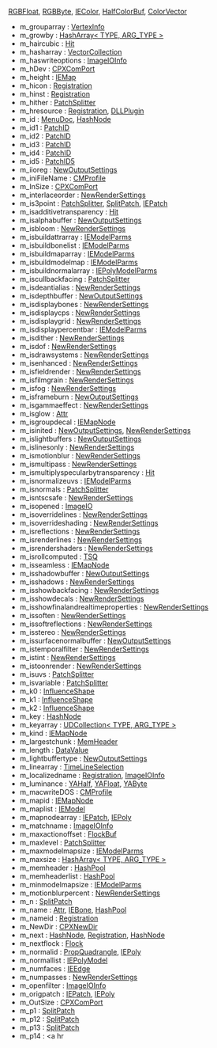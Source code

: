  <a href="classRGBFloat.md#b27a27e1ceec1a227d339ddd737b2fee" class="el">RGBFloat</a>, <a href="classRGBByte.md#b27a27e1ceec1a227d339ddd737b2fee" class="el">RGBByte</a>, <a href="classIEColor.md#b27a27e1ceec1a227d339ddd737b2fee" class="el">IEColor</a>, <a href="classHalfColorBuf.md#b27a27e1ceec1a227d339ddd737b2fee" class="el">HalfColorBuf</a>, <a href="classColorVector.md#b27a27e1ceec1a227d339ddd737b2fee" class="el">ColorVector</a>
- m_grouparray : <a href="classVertexInfo.md#5cfbd3060812eefed40b5d9b36a98136" class="el">VertexInfo</a>
- m_growby : <a href="classHashArray.md#c1b68821c76d6f50867d3b378e82cba8" class="el">HashArray&lt; TYPE, ARG_TYPE &gt;</a>
- m_haircubic : <a href="classHit.md#9beb092639480441c890bbfa5cf7d0dd" class="el">Hit</a>
- m_hasharray : <a href="classVectorCollection.md#829264e08d8250a6eb3c1d2487799b43" class="el">VectorCollection</a>
- m_haswriteoptions : <a href="classImageIOInfo.md#ceccc3cba24a6c7656cd6663c29f2c44" class="el">ImageIOInfo</a>
- m_hDev : <a href="classCPXComPort.md#249b2893839a28cbec8846224a8ea477" class="el">CPXComPort</a>
- m_height : <a href="classIEMap.md#5bccc2dd5051e6a1a46cb5bc9a7fab06" class="el">IEMap</a>
- m_hicon : <a href="classRegistration.md#24acf2f84ac81a486d54d1b48ba21b92" class="el">Registration</a>
- m_hinst : <a href="classRegistration.md#f8125226140991bd71c1a66dd540fc4d" class="el">Registration</a>
- m_hither : <a href="classPatchSplitter.md#1acf5bbbc55232801c7664a7f01d09dd" class="el">PatchSplitter</a>
- m_hresource : <a href="classRegistration.md#636e970e82fa4a8dbbf22b759c78b235" class="el">Registration</a>, <a href="classDLLPlugin.md#636e970e82fa4a8dbbf22b759c78b235" class="el">DLLPlugin</a>
- m_id : <a href="classMenuDoc.md#2c7397eb19298a63b3012d70e4b6b694" class="el">MenuDoc</a>, <a href="classHashNode.md#2c7397eb19298a63b3012d70e4b6b694" class="el">HashNode</a>
- m_id1 : <a href="classPatchID.md#aad31f6a74b1cf09fb1ec8e9dd453b8a" class="el">PatchID</a>
- m_id2 : <a href="classPatchID.md#121347ed5e4b372388c0a3aaf448990f" class="el">PatchID</a>
- m_id3 : <a href="classPatchID.md#7b15813ec73c7b40a148a493982c8dbe" class="el">PatchID</a>
- m_id4 : <a href="classPatchID.md#ca124735b304389a6aeea124703c5666" class="el">PatchID</a>
- m_id5 : <a href="classPatchID5.md#aede70a150f458fcb7f75b7c0be84cf5" class="el">PatchID5</a>
- m_iioreg : <a href="classNewOutputSettings.md#a49b962b806105db0eb31ba275a91f9a" class="el">NewOutputSettings</a>
- m_iniFileName : <a href="classCMProfile.md#66dd8e8c073a18dd5199eaf4026a8a14" class="el">CMProfile</a>
- m_InSize : <a href="classCPXComPort.md#add83966748f35caad081ab7c9d33537" class="el">CPXComPort</a>
- m_interlaceorder : <a href="classNewRenderSettings.md#79e5e9ede4b2fd98a52bc372151f7d8c" class="el">NewRenderSettings</a>
- m_is3point : <a href="classPatchSplitter.md#e6e0a806907769d81fc8f53a4492d5bd" class="el">PatchSplitter</a>, <a href="classSplitPatch.md#e6e0a806907769d81fc8f53a4492d5bd" class="el">SplitPatch</a>, <a href="classIEPatch.md#e6e0a806907769d81fc8f53a4492d5bd" class="el">IEPatch</a>
- m_isadditivetransparency : <a href="classHit.md#6e86365f5ec6f3065decf5cdf40b5125" class="el">Hit</a>
- m_isalphabuffer : <a href="classNewOutputSettings.md#5b2ca701d665948a08b1e5e92fb0af9e" class="el">NewOutputSettings</a>
- m_isbloom : <a href="classNewRenderSettings.md#76a9b352c2df2123b8cb4e9470cb1183" class="el">NewRenderSettings</a>
- m_isbuildattrarray : <a href="classIEModelParms.md#cdeecd4052e7db38d5e07f9bf45f3132" class="el">IEModelParms</a>
- m_isbuildbonelist : <a href="classIEModelParms.md#79ae39b5f220be423bd796d31c1f1f76" class="el">IEModelParms</a>
- m_isbuildmaparray : <a href="classIEModelParms.md#9fe3e200ab95147225aac9e87018a77d" class="el">IEModelParms</a>
- m_isbuildmodelmap : <a href="classIEModelParms.md#38d10d93c02c772683d8ef4d5548bb3e" class="el">IEModelParms</a>
- m_isbuildnormalarray : <a href="classIEPolyModelParms.md#fe85ce0206cb8c654fc0fe6891d87b38" class="el">IEPolyModelParms</a>
- m_iscullbackfacing : <a href="classPatchSplitter.md#d887fc1e8a7ccb6aadabed144990b25d" class="el">PatchSplitter</a>
- m_isdeantialias : <a href="classNewRenderSettings.md#0e968de26602d0501510bb6709a1e646" class="el">NewRenderSettings</a>
- m_isdepthbuffer : <a href="classNewOutputSettings.md#7fb1fafa3444ab1f8912613fa3c46942" class="el">NewOutputSettings</a>
- m_isdisplaybones : <a href="classNewRenderSettings.md#b7bad5d5e587b06612a84293c45615cd" class="el">NewRenderSettings</a>
- m_isdisplaycps : <a href="classNewRenderSettings.md#01877897b249fe4d5f4a1be3728bcb75" class="el">NewRenderSettings</a>
- m_isdisplaygrid : <a href="classNewRenderSettings.md#b527493872a985fc83d87d7dd6055075" class="el">NewRenderSettings</a>
- m_isdisplaypercentbar : <a href="classIEModelParms.md#b3ba79da2c53a091af510d36dbb5fa9a" class="el">IEModelParms</a>
- m_isdither : <a href="classNewRenderSettings.md#2bc05833e9474f2d28583daf3077cd33" class="el">NewRenderSettings</a>
- m_isdof : <a href="classNewRenderSettings.md#4659be2d1033bda4366632c0343fb506" class="el">NewRenderSettings</a>
- m_isdrawsystems : <a href="classNewRenderSettings.md#3e01456cf9e8cbabf3c3b7eee1c09e03" class="el">NewRenderSettings</a>
- m_isenhanced : <a href="classNewRenderSettings.md#f3667247bc9f4afa6c336b779e00e2bc" class="el">NewRenderSettings</a>
- m_isfieldrender : <a href="classNewRenderSettings.md#98606493b62e778c61721fcdc15da191" class="el">NewRenderSettings</a>
- m_isfilmgrain : <a href="classNewRenderSettings.md#f00ee3500d3f1b9a8686e0943be60995" class="el">NewRenderSettings</a>
- m_isfog : <a href="classNewRenderSettings.md#17f768ab1f364b6094d9a71b79e88438" class="el">NewRenderSettings</a>
- m_isframeburn : <a href="classNewOutputSettings.md#b1b4a4c47f5f316a6ededafc0cef999e" class="el">NewOutputSettings</a>
- m_isgammaeffect : <a href="classNewRenderSettings.md#2893d44db5662e68fbc60dd30b5d950b" class="el">NewRenderSettings</a>
- m_isglow : <a href="classAttr.md#83bf5ac2709eeff42c23374c15f99008" class="el">Attr</a>
- m_isgroupdecal : <a href="classIEMapNode.md#044fbf2fad7f5c3591e88ee0e53a16d0" class="el">IEMapNode</a>
- m_isinited : <a href="classNewOutputSettings.md#52ffdf7bcb2e4259ce0eb37e1b263307" class="el">NewOutputSettings</a>, <a href="classNewRenderSettings.md#52ffdf7bcb2e4259ce0eb37e1b263307" class="el">NewRenderSettings</a>
- m_islightbuffers : <a href="classNewOutputSettings.md#c918beb42e278f36f522024e95f61a94" class="el">NewOutputSettings</a>
- m_islinesonly : <a href="classNewRenderSettings.md#153402a6174033d1b4a1517d7f356c49" class="el">NewRenderSettings</a>
- m_ismotionblur : <a href="classNewRenderSettings.md#9fd856c912a22a4e4634394e14b9765b" class="el">NewRenderSettings</a>
- m_ismultipass : <a href="classNewRenderSettings.md#bcc3c66ed761302e55594661dea81c21" class="el">NewRenderSettings</a>
- m_ismultiplyspecularbytransparency : <a href="classHit.md#00fd1337df2a3b0cfdab5932a5095ac1" class="el">Hit</a>
- m_isnormalizeuvs : <a href="classIEModelParms.md#fc8a4b7a6a5dc82350c50690e47a2da5" class="el">IEModelParms</a>
- m_isnormals : <a href="classPatchSplitter.md#f86ba90fc262614f189067b81210fb8a" class="el">PatchSplitter</a>
- m_isntscsafe : <a href="classNewRenderSettings.md#981ab147f5a4a78bbd57910754c15cb7" class="el">NewRenderSettings</a>
- m_isopened : <a href="classImageIO.md#5ff383d974993eb3eb84eb891dcaca18" class="el">ImageIO</a>
- m_isoverridelines : <a href="classNewRenderSettings.md#ad368328ad9b2465c318dd63955ff453" class="el">NewRenderSettings</a>
- m_isoverrideshading : <a href="classNewRenderSettings.md#3ed2e3fd62ebc334eb3d2913b4f037f3" class="el">NewRenderSettings</a>
- m_isreflections : <a href="classNewRenderSettings.md#d3f7ca39fb3d1f269f285ead9b538fec" class="el">NewRenderSettings</a>
- m_isrenderlines : <a href="classNewRenderSettings.md#bc6259fe76e7190830931b8b5941ff82" class="el">NewRenderSettings</a>
- m_isrendershaders : <a href="classNewRenderSettings.md#4812cbdfaeec2b93ad88a46723c561ce" class="el">NewRenderSettings</a>
- m_isrollcomputed : <a href="classTSQ.md#18d4ac9112b1a6454fa87c50eb0ac20e" class="el">TSQ</a>
- m_isseamless : <a href="classIEMapNode.md#ce14c53704fd003d5011642d042497e9" class="el">IEMapNode</a>
- m_isshadowbuffer : <a href="classNewOutputSettings.md#151994cfcfc926f374044cf483616f22" class="el">NewOutputSettings</a>
- m_isshadows : <a href="classNewRenderSettings.md#14415c257af54c1feef08309f610f28d" class="el">NewRenderSettings</a>
- m_isshowbackfacing : <a href="classNewRenderSettings.md#90e4e123de07d68284876c5d59750880" class="el">NewRenderSettings</a>
- m_isshowdecals : <a href="classNewRenderSettings.md#6b1f73046ce205d41d1870535cf7d547" class="el">NewRenderSettings</a>
- m_isshowfinalandrealtimeproperties : <a href="classNewRenderSettings.md#17b7fedb74168592368baa23eb26682d" class="el">NewRenderSettings</a>
- m_issoften : <a href="classNewRenderSettings.md#ba04352cdd8bf9180016d044a40641cb" class="el">NewRenderSettings</a>
- m_issoftreflections : <a href="classNewRenderSettings.md#16a49425a7e1527eec89ae065bbacf7d" class="el">NewRenderSettings</a>
- m_isstereo : <a href="classNewRenderSettings.md#588c2155b06e13f36d71c57a6c19a6ee" class="el">NewRenderSettings</a>
- m_issurfacenormalbuffer : <a href="classNewOutputSettings.md#7a5ec24f2a600d570a1cf6863cb344a4" class="el">NewOutputSettings</a>
- m_istemporalfilter : <a href="classNewRenderSettings.md#99cc32bc92c606d8cee365e078d774ff" class="el">NewRenderSettings</a>
- m_istint : <a href="classNewRenderSettings.md#adb8464e48fba082d2b31c11b72b98df" class="el">NewRenderSettings</a>
- m_istoonrender : <a href="classNewRenderSettings.md#8239cca760b2d48afd9a497801fdd32c" class="el">NewRenderSettings</a>
- m_isuvs : <a href="classPatchSplitter.md#8833f7b4681f1487a1653447a8f3cc6f" class="el">PatchSplitter</a>
- m_isvariable : <a href="classPatchSplitter.md#2e5073964a61a33503a3c329c097b71a" class="el">PatchSplitter</a>
- m_k0 : <a href="classInfluenceShape.md#7a1a343404f3fab290d884351454c3b9" class="el">InfluenceShape</a>
- m_k1 : <a href="classInfluenceShape.md#7d5e2f9ec5ee7c5f0fe731f5d737905f" class="el">InfluenceShape</a>
- m_k2 : <a href="classInfluenceShape.md#b33ad3849b8bb8ef848fcfc75ea143e6" class="el">InfluenceShape</a>
- m_key : <a href="classHashNode.md#c991d959e32208108be73d1cc83c68af" class="el">HashNode</a>
- m_keyarray : <a href="classUDCollection.md#d716da2cf3aef3fd260193ac6f316ae1" class="el">UDCollection&lt; TYPE, ARG_TYPE &gt;</a>
- m_kind : <a href="classIEMapNode.md#66d68980660a982fc401607c239f54e2" class="el">IEMapNode</a>
- m_largestchunk : <a href="classMemHeader.md#d6e15367995842c43d6c059f0cfa086d" class="el">MemHeader</a>
- m_length : <a href="classDataValue.md#cecb4cd09a8adf5aa458591c0dfdbb48" class="el">DataValue</a>
- m_lightbuffertype : <a href="classNewOutputSettings.md#fb7a2a4d918eb6dd12ae588048ff65c6" class="el">NewOutputSettings</a>
- m_linearray : <a href="classTimeLineSelection.md#015020961ff08e8e5b10f79c4b0fdf09" class="el">TimeLineSelection</a>
- m_localizedname : <a href="classRegistration.md#69640451775f2eb11b013ad746f709ee" class="el">Registration</a>, <a href="classImageIOInfo.md#69640451775f2eb11b013ad746f709ee" class="el">ImageIOInfo</a>
- m_luminance : <a href="classYAHalf.md#d3347f3949a75477be933f7f46102b97" class="el">YAHalf</a>, <a href="classYAFloat.md#d3347f3949a75477be933f7f46102b97" class="el">YAFloat</a>, <a href="classYAByte.md#d3347f3949a75477be933f7f46102b97" class="el">YAByte</a>
- m_macwriteDOS : <a href="classCMProfile.md#7a9ca295b4613680ead0945148714f74" class="el">CMProfile</a>
- m_mapid : <a href="classIEMapNode.md#3b2aff5cd1a2382d7dedd0af9426b63e" class="el">IEMapNode</a>
- m_maplist : <a href="classIEModel.md#2c29d9d6852876ce79b41be5f204c533" class="el">IEModel</a>
- m_mapnodearray : <a href="classIEPatch.md#facc693853ee22aa40695ff21efecbdd" class="el">IEPatch</a>, <a href="classIEPoly.md#facc693853ee22aa40695ff21efecbdd" class="el">IEPoly</a>
- m_matchname : <a href="classImageIOInfo.md#a77ed353b00a6194a70b9a82a50a9e7b" class="el">ImageIOInfo</a>
- m_maxactionoffset : <a href="classFlockBuf.md#3f2cabb5768270bb90220e72bd03b7a6" class="el">FlockBuf</a>
- m_maxlevel : <a href="classPatchSplitter.md#20e382452d724065bc425f47ba94a62d" class="el">PatchSplitter</a>
- m_maxmodelmapsize : <a href="classIEModelParms.md#0b42614aba1e7896a8b10cf26a0fabe2" class="el">IEModelParms</a>
- m_maxsize : <a href="classHashArray.md#b49c56ab606e2039b8fdb36bfbfeb75f" class="el">HashArray&lt; TYPE, ARG_TYPE &gt;</a>
- m_memheader : <a href="classHashPool.md#5682dc82cb16546b3707c07e46d0c21d" class="el">HashPool</a>
- m_memheaderlist : <a href="classHashPool.md#12565d22586299f4d6a9c69fb204f6d1" class="el">HashPool</a>
- m_minmodelmapsize : <a href="classIEModelParms.md#8f3ea1f5122d355b15f4e5b32264eba7" class="el">IEModelParms</a>
- m_motionblurpercent : <a href="classNewRenderSettings.md#d5422f4d9703d42384e4f1f9dbd5ca13" class="el">NewRenderSettings</a>
- m_n : <a href="classSplitPatch.md#049f15cd8cb8e9828f2a49b1ab80dbba" class="el">SplitPatch</a>
- m_name : <a href="classAttr.md#ce8785f7d4587a5968f088b366c90f2d" class="el">Attr</a>, <a href="classIEBone.md#ce8785f7d4587a5968f088b366c90f2d" class="el">IEBone</a>, <a href="classHashPool.md#86cce5eb4063b44d1d3df906eddde135" class="el">HashPool</a>
- m_nameid : <a href="classRegistration.md#7cd9d16e49ab485a82fdccc9c3949cc4" class="el">Registration</a>
- m_NewDir : <a href="classCPXNewDir.md#ed446c5c205f81dc6d5306e19d3e520b" class="el">CPXNewDir</a>
- m_next : <a href="classHashNode.md#3bfb47e8362544e4462b7fae503e3774" class="el">HashNode</a>, <a href="classRegistration.md#3bfb47e8362544e4462b7fae503e3774" class="el">Registration</a>, <a href="classHashNode.md#3bfb47e8362544e4462b7fae503e3774" class="el">HashNode</a>
- m_nextflock : <a href="classFlock.md#38aa181256d0cbe8644426c655cfe693" class="el">Flock</a>
- m_normalid : <a href="classPropQuadrangle.md#6b5ed913dc8f1aaa7311421ebabc6cb1" class="el">PropQuadrangle</a>, <a href="classIEPoly.md#6b5ed913dc8f1aaa7311421ebabc6cb1" class="el">IEPoly</a>
- m_normallist : <a href="classIEPolyModel.md#e82420e6aaa828723462f1b512e02ce0" class="el">IEPolyModel</a>
- m_numfaces : <a href="classIEEdge.md#299a079f8aa5899d5ef08fc665019872" class="el">IEEdge</a>
- m_numpasses : <a href="classNewRenderSettings.md#74b2c3f1b500a830b293b5fb9749f60e" class="el">NewRenderSettings</a>
- m_openfilter : <a href="classImageIOInfo.md#40d554da81c4bf4194c061422537fbcb" class="el">ImageIOInfo</a>
- m_origpatch : <a href="classIEPatch.md#0af5376991509a658ac7143de365c068" class="el">IEPatch</a>, <a href="classIEPoly.md#0af5376991509a658ac7143de365c068" class="el">IEPoly</a>
- m_OutSize : <a href="classCPXComPort.md#80b1fc72e879ba1efd588a2a99149cd5" class="el">CPXComPort</a>
- m_p1 : <a href="classSplitPatch.md#6704671c31ecd19f4662b0dc65cf093d" class="el">SplitPatch</a>
- m_p12 : <a href="classSplitPatch.md#50cdcdb70a924f2aec01b71d5299bfae" class="el">SplitPatch</a>
- m_p13 : <a href="classSplitPatch.md#221351cfd907d8232be0bc305ac2b146" class="el">SplitPatch</a>
- m_p14 : <a hr